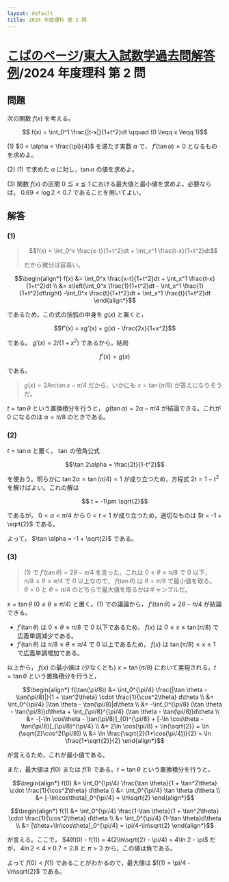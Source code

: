 ```yaml
---
layout: default
title: 2024 年度理科 第 2 問
---
```

# [こばのページ](../../index.html)/[東大入試数学過去問解答例](../index)/2024 年度理科 第 2 問
## 問題
次の関数 $f(x)$ を考える。

$$ f(x) = \int_0^1 \frac{|t-x|}{1+t^2}dt \qquad (0 \leqq x \leqq 1)$$

(1) $0 < \alpha < \frac{\pi}{4}$ を満たす実数 $\alpha$ で， $f'(\tan \alpha) = 0$ となるものを求めよ。

(2) (1) で求めた $\alpha$ に対し，$\tan \alpha$ の値を求めよ。

(3) 関数 $f(x)$ の区間 $0 \leqq x \leqq 1$ における最大値と最小値を求めよ。必要ならば， $0.69 < \log 2 < 0.7$ であることを用いてよい。

## 解答
### (1)

> $$f(x) = \int_0^x \frac{x-t}{1+t^2}dt + \int_x^1 \frac{t-x}{1+t^2}dt$$
>
> だから微分は容易い。

$$\begin{align*}
f(x) &= \int_0^x \frac{x-t}{1+t^2}dt + \int_x^1 \frac{t-x}{1+t^2}dt \\
&= x\left(\int_0^x \frac{1}{1+t^2}dt - \int_x^1 \frac{1}{1+t^2}dt\right) -\int_0^x \frac{t}{1+t^2}dt + \int_x^1 \frac{t}{1+t^2}dt
\end{align*}$$

であるため，この式の括弧の中身を $g(x)$ と置くと，

$$f'(x) = xg'(x) + g(x) - \frac{2x}{1+x^2}$$

である。 $g'(x) = 2/(1+x^2)$ であるから，結局

$$f'(x) = g(x)$$

である。

> $g(x) = 2\mathop{\mathrm{Arctan}} x - \pi/4$ だから，いかにも $x = \tan (\pi/8)$ が答えになりそうだ。

$t = \tan \theta$ という置換積分を行うと， $g(\tan \alpha) = 2 \alpha - \pi/4$ が結論できる。これが 0 になるのは $\alpha = \pi/8$ のときである。

### (2)
$t = \tan\alpha$ と置く。 $\tan$ の倍角公式

$$\tan 2\alpha = \frac{2t}{1-t^2}$$

を使おう。明らかに $\tan 2\alpha = \tan (\pi/4) = 1$ が成り立つため，方程式 $2t = 1 - t^2$ を解けばよい。これの解は

$$ t = -1\pm \sqrt{2}$$

であるが， $0 < \alpha < \pi/4$ から $0 < t < 1$ が成り立つため，適切なものは $t = -1 + \sqrt{2}$ である。

よって， $\tan \alpha = -1 + \sqrt{2}$ である。

### (3)

> (1) で $f'(\tan \theta) = 2\theta - \pi/4$ を言った。これは $0 \le \theta \le \pi/8$ で 0 以下， $\pi/8\le \theta \le \pi/4$ で 0 以上なので， $f(\tan \theta)$ は $\theta = \pi/8$ で最小値を取る。 $\theta = 0$ と $\theta = \pi/4$ のどちらで最大値を取るかはギャンブルだ。

$x = \tan \theta \ (0 \le \theta \le \pi/4)$ と置く。(1) での議論から， $f'(\tan \theta) = 2\theta - \pi/4$ が結論できる。

- $f'(\tan \theta)$ は $0 \le \theta \le \pi/8$ で 0 以下であるため， $f(x)$ は $0 \le x \le \tan(\pi/8)$ で広義単調減少である。
- $f'(\tan \theta)$ は $\pi/8 \le \theta \le \pi/4$ で 0 以上であるため， $f(x)$ は $\tan(\pi/8) \le x \le 1$ で広義単調増加である。

以上から， $f(x)$ の最小値は (少なくとも) $x = \tan(\pi/8)$ において実現される。$t = \tan \theta$ という置換積分を行うと，

$$\begin{align*}
f(\tan(\pi/8)) &= \int_0^{\pi/4} \frac{|\tan \theta - \tan(\pi/8)|}{1 + \tan^2\theta} \cdot \frac{1}{\cos^2\theta} d\theta \\
&= \int_0^{\pi/4} |\tan \theta - \tan(\pi/8)|d\theta \\
&= -\int_0^{\pi/8} (\tan \theta - \tan(\pi/8))d\theta + \int_{\pi/8}^{\pi/4} (\tan \theta - \tan(\pi/8))d\theta \\
&= -[-\ln \cos\theta - \tan(\pi/8)]_{0}^{\pi/8} + [-\ln \cos\theta - \tan(\pi/8)]_{\pi/8}^{\pi/4} \\
&= 2\ln \cos(\pi/8) + \ln{\sqrt{2}} = \ln (\sqrt{2}\cos^2(\pi/8)) \\
&= \ln \frac{\sqrt{2}(1+\cos(\pi/4))}{2} = \ln \frac{1+\sqrt{2}}{2}
\end{align*}$$

が言えるため，これが最小値である。

また，最大値は $f(0)$ または $f(1)$ である。$t = \tan \theta$ という置換積分を行うと，

$$\begin{align*}
f(0) &= \int_0^{\pi/4} \frac{\tan \theta}{1 + \tan^2\theta} \cdot \frac{1}{\cos^2\theta} d\theta \\
&= \int_0^{\pi/4} \tan \theta d\theta \\
&= [-\ln\cos\theta]_0^{\pi/4} = \ln\sqrt{2}
\end{align*}$$

$$\begin{align*}
f(1) &= \int_0^{\pi/4} \frac{1-\tan \theta}{1 + \tan^2\theta} \cdot \frac{1}{\cos^2\theta} d\theta \\
&= \int_0^{\pi/4} (1-\tan \theta)d\theta \\
&= [\theta+\ln\cos\theta]_0^{\pi/4} = \pi/4-\ln\sqrt{2}
\end{align*}$$

が言える。ここで， $4(f(0) - f(1)) = 4(2\ln\sqrt{2} - \pi/4) = 4\ln 2 - \pi$ だが， $4\ln 2 < 4 \times 0.7 = 2.8$ と $\pi > 3$ から，この値は負である。

よって $f(0) < f(1)$ であることがわかるので，最大値は $f(1) = \pi/4 - \ln\sqrt{2}$ である。
